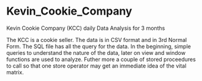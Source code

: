 # Kevin_Cookie_Company
Kevin Cookie Company (KCC) daily Data Analysis for 3 months

The KCC is a cookie seller. The data is in CSV format and in 3rd Normal Form.
The SQL file has all the query for the data.
In the beginning, simple queries to understand the nature of the data, later on view and window functions are used to analyze.
Futher more a couple of stored proceedures to call so that one store operator may get an immediate idea of the vital matrix.
